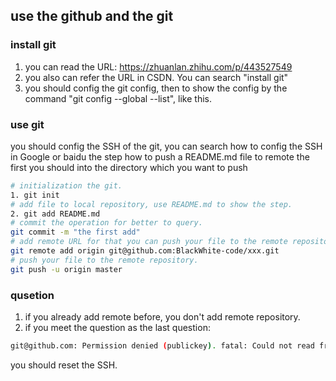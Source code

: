 ## use the github and the git

### install git
1. you can read the URL: https://zhuanlan.zhihu.com/p/443527549
2. you also can refer the URL in CSDN. You can search "install git"
3. you should config the git config, then to show the config by the command "git config --global --list", like this.
### use git
you should config the SSH of the git, you can search how to config the SSH in Google or baidu
the step how to push a README.md file to remote
the first you should into the directory which you want to push
``` bash
# initialization the git.
1. git init
# add file to local repository, use README.md to show the step.
2. git add README.md
# commit the operation for better to query.
git commit -m "the first add"
# add remote URL for that you can push your file to the remote repository.
git remote add origin git@github.com:BlackWhite-code/xxx.git
# push your file to the remote repository.
git push -u origin master
```
### qusetion
1. if you already add remote before, you don't add remote repository.
2. if you meet the question as the last question:
``` bash
git@github.com: Permission denied (publickey). fatal: Could not read from remote repository. Please
```
you should reset the SSH.


